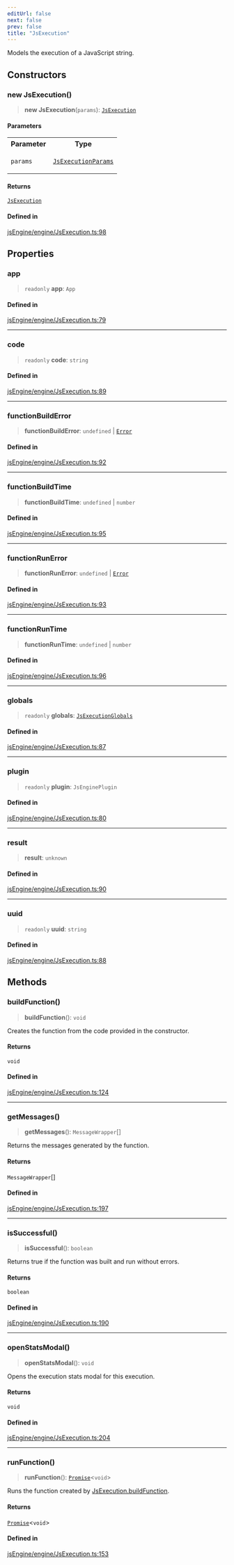 ```yaml
---
editUrl: false
next: false
prev: false
title: "JsExecution"
---
```


Models the execution of a JavaScript string.

## Constructors

### new JsExecution()

> **new JsExecution**(`params`): [`JsExecution`](/obsidian-js-engine-plugin-docs/api/classes/jsexecution/)

#### Parameters

<table>
<tr>
<th>Parameter</th>
<th>Type</th>
</tr>
<tr>
<td>

`params`

</td>
<td>

[`JsExecutionParams`](/obsidian-js-engine-plugin-docs/api/interfaces/jsexecutionparams/)

</td>
</tr>
</table>

#### Returns

[`JsExecution`](/obsidian-js-engine-plugin-docs/api/classes/jsexecution/)

#### Defined in

[jsEngine/engine/JsExecution.ts:98](https://github.com/mProjectsCode/obsidian-js-engine-plugin/blob/c8107c135035ea9518f13c9859a322a46eebe15e/jsEngine/engine/JsExecution.ts#L98)

## Properties

### app

> `readonly` **app**: `App`

#### Defined in

[jsEngine/engine/JsExecution.ts:79](https://github.com/mProjectsCode/obsidian-js-engine-plugin/blob/c8107c135035ea9518f13c9859a322a46eebe15e/jsEngine/engine/JsExecution.ts#L79)

***

### code

> `readonly` **code**: `string`

#### Defined in

[jsEngine/engine/JsExecution.ts:89](https://github.com/mProjectsCode/obsidian-js-engine-plugin/blob/c8107c135035ea9518f13c9859a322a46eebe15e/jsEngine/engine/JsExecution.ts#L89)

***

### functionBuildError

> **functionBuildError**: `undefined` \| [`Error`](https://developer.mozilla.org/docs/Web/JavaScript/Reference/Global_Objects/Error)

#### Defined in

[jsEngine/engine/JsExecution.ts:92](https://github.com/mProjectsCode/obsidian-js-engine-plugin/blob/c8107c135035ea9518f13c9859a322a46eebe15e/jsEngine/engine/JsExecution.ts#L92)

***

### functionBuildTime

> **functionBuildTime**: `undefined` \| `number`

#### Defined in

[jsEngine/engine/JsExecution.ts:95](https://github.com/mProjectsCode/obsidian-js-engine-plugin/blob/c8107c135035ea9518f13c9859a322a46eebe15e/jsEngine/engine/JsExecution.ts#L95)

***

### functionRunError

> **functionRunError**: `undefined` \| [`Error`](https://developer.mozilla.org/docs/Web/JavaScript/Reference/Global_Objects/Error)

#### Defined in

[jsEngine/engine/JsExecution.ts:93](https://github.com/mProjectsCode/obsidian-js-engine-plugin/blob/c8107c135035ea9518f13c9859a322a46eebe15e/jsEngine/engine/JsExecution.ts#L93)

***

### functionRunTime

> **functionRunTime**: `undefined` \| `number`

#### Defined in

[jsEngine/engine/JsExecution.ts:96](https://github.com/mProjectsCode/obsidian-js-engine-plugin/blob/c8107c135035ea9518f13c9859a322a46eebe15e/jsEngine/engine/JsExecution.ts#L96)

***

### globals

> `readonly` **globals**: [`JsExecutionGlobals`](/obsidian-js-engine-plugin-docs/api/interfaces/jsexecutionglobals/)

#### Defined in

[jsEngine/engine/JsExecution.ts:87](https://github.com/mProjectsCode/obsidian-js-engine-plugin/blob/c8107c135035ea9518f13c9859a322a46eebe15e/jsEngine/engine/JsExecution.ts#L87)

***

### plugin

> `readonly` **plugin**: `JsEnginePlugin`

#### Defined in

[jsEngine/engine/JsExecution.ts:80](https://github.com/mProjectsCode/obsidian-js-engine-plugin/blob/c8107c135035ea9518f13c9859a322a46eebe15e/jsEngine/engine/JsExecution.ts#L80)

***

### result

> **result**: `unknown`

#### Defined in

[jsEngine/engine/JsExecution.ts:90](https://github.com/mProjectsCode/obsidian-js-engine-plugin/blob/c8107c135035ea9518f13c9859a322a46eebe15e/jsEngine/engine/JsExecution.ts#L90)

***

### uuid

> `readonly` **uuid**: `string`

#### Defined in

[jsEngine/engine/JsExecution.ts:88](https://github.com/mProjectsCode/obsidian-js-engine-plugin/blob/c8107c135035ea9518f13c9859a322a46eebe15e/jsEngine/engine/JsExecution.ts#L88)

## Methods

### buildFunction()

> **buildFunction**(): `void`

Creates the function from the code provided in the constructor.

#### Returns

`void`

#### Defined in

[jsEngine/engine/JsExecution.ts:124](https://github.com/mProjectsCode/obsidian-js-engine-plugin/blob/c8107c135035ea9518f13c9859a322a46eebe15e/jsEngine/engine/JsExecution.ts#L124)

***

### getMessages()

> **getMessages**(): `MessageWrapper`[]

Returns the messages generated by the function.

#### Returns

`MessageWrapper`[]

#### Defined in

[jsEngine/engine/JsExecution.ts:197](https://github.com/mProjectsCode/obsidian-js-engine-plugin/blob/c8107c135035ea9518f13c9859a322a46eebe15e/jsEngine/engine/JsExecution.ts#L197)

***

### isSuccessful()

> **isSuccessful**(): `boolean`

Returns true if the function was built and run without errors.

#### Returns

`boolean`

#### Defined in

[jsEngine/engine/JsExecution.ts:190](https://github.com/mProjectsCode/obsidian-js-engine-plugin/blob/c8107c135035ea9518f13c9859a322a46eebe15e/jsEngine/engine/JsExecution.ts#L190)

***

### openStatsModal()

> **openStatsModal**(): `void`

Opens the execution stats modal for this execution.

#### Returns

`void`

#### Defined in

[jsEngine/engine/JsExecution.ts:204](https://github.com/mProjectsCode/obsidian-js-engine-plugin/blob/c8107c135035ea9518f13c9859a322a46eebe15e/jsEngine/engine/JsExecution.ts#L204)

***

### runFunction()

> **runFunction**(): [`Promise`](https://developer.mozilla.org/docs/Web/JavaScript/Reference/Global_Objects/Promise)\<`void`\>

Runs the function created by [JsExecution.buildFunction](../../../../../obsidian-js-engine-plugin-docs/api/classes/jsexecution/#buildfunction).

#### Returns

[`Promise`](https://developer.mozilla.org/docs/Web/JavaScript/Reference/Global_Objects/Promise)\<`void`\>

#### Defined in

[jsEngine/engine/JsExecution.ts:153](https://github.com/mProjectsCode/obsidian-js-engine-plugin/blob/c8107c135035ea9518f13c9859a322a46eebe15e/jsEngine/engine/JsExecution.ts#L153)
